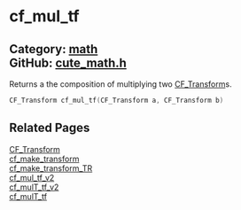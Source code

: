# cf_mul_tf

Category: [math](https://github.com/RandyGaul/cute_framework/blob/master/docs/api_reference?id=math)  
GitHub: [cute_math.h](https://github.com/RandyGaul/cute_framework/blob/master/include/cute_math.h)  
---

Returns a the composition of multiplying two [CF_Transform](https://github.com/RandyGaul/cute_framework/blob/master/docs/math/cf_transform.md)s.

```cpp
CF_Transform cf_mul_tf(CF_Transform a, CF_Transform b)
```

## Related Pages

[CF_Transform](https://github.com/RandyGaul/cute_framework/blob/master/docs/math/cf_transform.md)  
[cf_make_transform](https://github.com/RandyGaul/cute_framework/blob/master/docs/math/cf_make_transform.md)  
[cf_make_transform_TR](https://github.com/RandyGaul/cute_framework/blob/master/docs/math/cf_make_transform_tr.md)  
[cf_mul_tf_v2](https://github.com/RandyGaul/cute_framework/blob/master/docs/math/cf_mul_tf_v2.md)  
[cf_mulT_tf_v2](https://github.com/RandyGaul/cute_framework/blob/master/docs/math/cf_mult_tf_v2.md)  
[cf_mulT_tf](https://github.com/RandyGaul/cute_framework/blob/master/docs/math/cf_mult_tf.md)  
